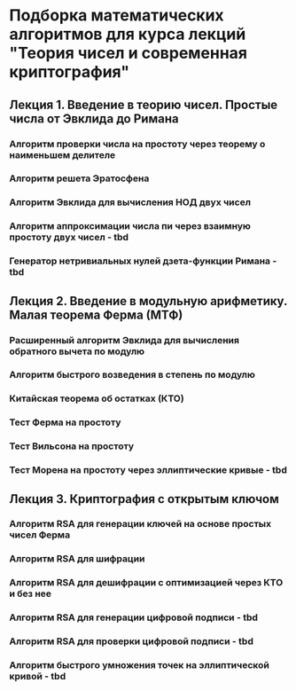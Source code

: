 # Подборка математических алгоритмов для курса лекций "Теория чисел и современная криптография"

## Лекция 1. Введение в теорию чисел. Простые числа от Эвклида до Римана
### Алгоритм проверки числа на простоту через теорему о наименьшем делителе
### Алгоритм решета Эратосфена
### Алгоритм Эвклида для вычисления НОД двух чисел
### Алгоритм аппроксимации числа пи через взаимную простоту двух чисел - tbd
### Генератор нетривиальных нулей дзета-функции Римана - tbd

## Лекция 2. Введение в модульную арифметику. Малая теорема Ферма (МТФ)
### Расширенный алгоритм Эвклида для вычисления обратного вычета по модулю
### Алгоритм быстрого возведения в степень по модулю
### Китайская теорема об остатках (КТО)
### Тест Ферма на простоту
### Тест Вильсона на простоту
### Тест Морена на простоту через эллиптические кривые  - tbd

## Лекция 3. Криптография с открытым ключом
### Алгоритм RSA для генерации ключей на основе простых чисел Ферма
### Алгоритм RSA для шифрации
### Алгоритм RSA для дешифрации с оптимизацией через КТО и без нее
### Алгоритм RSA для генерации цифровой подписи - tbd
### Алгоритм RSA для проверки цифровой подписи - tbd
### Алгоритм быстрого умножения точек на эллиптической кривой - tbd